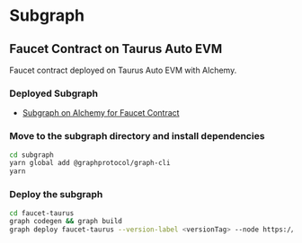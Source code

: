 # Subgraph

## Faucet Contract on Taurus Auto EVM

Faucet contract deployed on Taurus Auto EVM with Alchemy.

### Deployed Subgraph

- [Subgraph on Alchemy for Faucet Contract](https://subgraphs.alchemy.com/subgraphs/2676)

### Move to the subgraph directory and install dependencies

```bash
cd subgraph
yarn global add @graphprotocol/graph-cli
yarn
```

### Deploy the subgraph

```bash
cd faucet-taurus
graph codegen && graph build
graph deploy faucet-taurus --version-label <versionTag> --node https://subgraphs.alchemy.com/api/subgraphs/deploy --deploy-key <deploymentKey> --ipfs https://ipfs.satsuma.xyz
```

